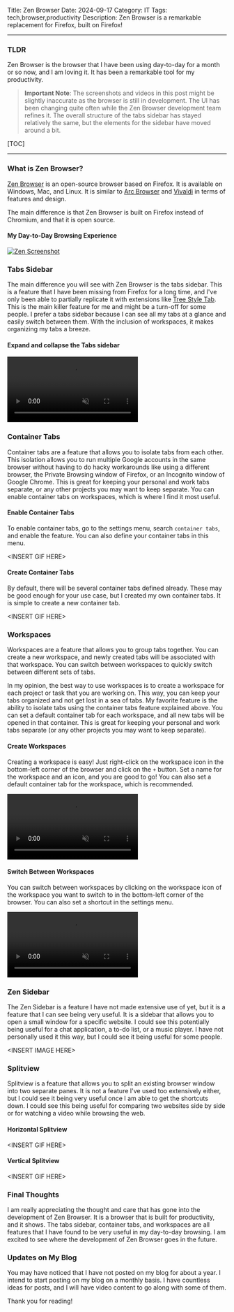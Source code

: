 Title: Zen Browser
Date: 2024-09-17
Category: IT
Tags: tech,browser,productivity
Description: Zen Browser is a remarkable replacement for Firefox, built on Firefox!

---

### TLDR

Zen Browser is the browser that I have been using day-to-day for a month or so now, and I am loving it. It has been a remarkable tool for my productivity.

> **Important Note**: The screenshots and videos in this post might be slightly inaccurate as the browser is still in development. The UI has been changing quite often while the Zen Browser development team refines it. The overall structure of the tabs sidebar has stayed relatively the same, but the elements for the sidebar have moved around a bit.

[TOC]

---

### What is Zen Browser?

[Zen Browser](https://zen-browser.app/) is an open-source browser based on Firefox. It is available on Windows, Mac, and Linux. It is similar to [Arc Browser](https://arc.net/) and [Vivaldi](https://vivaldi.com/) in terms of features and design.

The main difference is that Zen Browser is built on Firefox instead of Chromium, and that it is open source.

#### My Day-to-Day Browsing Experience

<a href="{static}/images/zen-browser/what-is-zen.png">![Zen Screenshot]({static}/images/zen-browser/what-is-zen.png)</a>

### Tabs Sidebar

The main difference you will see with Zen Browser is the tabs sidebar. This is a feature that I have been missing from Firefox for a long time, and I've only been able to partially replicate it with extensions like [Tree Style Tab](https://addons.mozilla.org/en-US/firefox/addon/tree-style-tab/). This is the main killer feature for me and might be a turn-off for some people. I prefer a tabs sidebar because I can see all my tabs at a glance and easily switch between them. With the inclusion of workspaces, it makes organizing my tabs a breeze.

#### Expand and collapse the Tabs sidebar

<a href="{static}/images/zen-browser/tabs-sidebar.mp4"><video loop autoplay muted controls><source src="{static}/images/zen-browser/tabs-sidebar.mp4" type="video/mp4"></video></a>

### Container Tabs

Container tabs are a feature that allows you to isolate tabs from each other. This isolation allows you to run multiple Google accounts in the same browser without having to do hacky workarounds like using a different browser, the Private Browsing window of Firefox, or an Incognito window of Google Chrome. This is great for keeping your personal and work tabs separate, or any other projects you may want to keep separate. You can enable container tabs on workspaces, which is where I find it most useful.

#### Enable Container Tabs

To enable container tabs, go to the settings menu, search `container tabs`, and enable the feature. You can also define your container tabs in this menu.

\<INSERT GIF HERE\>

#### Create Container Tabs

By default, there will be several container tabs defined already. These may be good enough for your use case, but I created my own container tabs. It is simple to create a new container tab.

\<INSERT GIF HERE\>

### Workspaces

Workspaces are a feature that allows you to group tabs together. You can create a new workspace, and newly created tabs will be associated with that workspace. You can switch between workspaces to quickly switch between different sets of tabs.

In my opinion, the best way to use workspaces is to create a workspace for each project or task that you are working on. This way, you can keep your tabs organized and not get lost in a sea of tabs. My favorite feature is the ability to isolate tabs using the container tabs feature explained above. You can set a default container tab for each workspace, and all new tabs will be opened in that container. This is great for keeping your personal and work tabs separate (or any other projects you may want to keep separate).

#### Create Workspaces

Creating a workspace is easy! Just right-click on the workspace icon in the bottom-left corner of the browser and click on the `+` button. Set a name for the workspace and an icon, and you are good to go! You can also set a default container tab for the workspace, which is recommended.

<a href="{static}/images/zen-browser/create-zen-workspaces.mp4"><video loop autoplay muted controls><source src="{static}/images/zen-browser/create-zen-workspaces.mp4" type="video/mp4"></video></a>

#### Switch Between Workspaces

You can switch between workspaces by clicking on the workspace icon of the workspace you want to switch to in the bottom-left corner of the browser. You can also set a shortcut in the settings menu.

<a href="{static}/images/zen-browser/zen-workspaces.mp4"><video loop autoplay muted controls><source src="{static}/images/zen-browser/zen-workspaces.mp4" type="video/mp4"></video></a>

### Zen Sidebar

The Zen Sidebar is a feature I have not made extensive use of yet, but it is a feature that I can see being very useful. It is a sidebar that allows you to open a small window for a specific website. I could see this potentially being useful for a chat application, a to-do list, or a music player. I have not personally used it this way, but I could see it being useful for some people.

\<INSERT IMAGE HERE\>

### Splitview

Splitview is a feature that allows you to split an existing browser window into two separate panes. It is not a feature I've used too extensively either, but I could see it being very useful once I am able to get the shortcuts down. I could see this being useful for comparing two websites side by side or for watching a video while browsing the web.

#### Horizontal Splitview

\<INSERT GIF HERE\>

#### Vertical Splitview

\<INSERT GIF HERE\>

### Final Thoughts

I am really appreciating the thought and care that has gone into the development of Zen Browser. It is a browser that is built for productivity, and it shows. The tabs sidebar, container tabs, and workspaces are all features that I have found to be very useful in my day-to-day browsing. I am excited to see where the development of Zen Browser goes in the future.

### Updates on My Blog

You may have noticed that I have not posted on my blog for about a year. I intend to start posting on my blog on a monthly basis. I have countless ideas for posts, and I will have video content to go along with some of them.

Thank you for reading!

